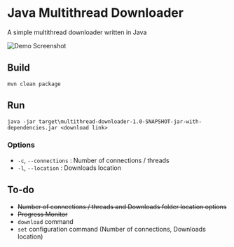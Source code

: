 # Java Multithread Downloader

A simple multithread downloader written in Java

![Demo Screenshot](https://puu.sh/AUsii.png)

## Build

`mvn clean package`

## Run

`java -jar target\multithread-downloader-1.0-SNAPSHOT-jar-with-dependencies.jar <download link>`

### Options

- `-c`, `--connections` : Number of connections / threads
- `-l`, `--location` : Downloads location

## To-do

- ~~Number of connections / threads and Downloads folder location options~~
- ~~Progress Monitor~~
- `download` command
- `set` configuration command (Number of connections, Downloads location)